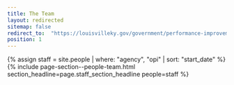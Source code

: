 ```yaml
---
title: The Team
layout: redirected
sitemap: false
redirect_to:  "https://louisvilleky.gov/government/performance-improvement/about-us"
position: 1
---
```

{% assign staff = site.people | where: "agency", "opi" | sort: "start_date"  %}
{% include page-section--people-team.html
  section_headline=page.staff_section_headline
  people=staff %}
